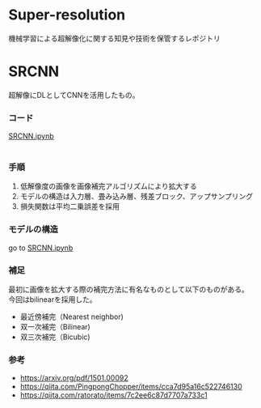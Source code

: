 # Super-resolution
機械学習による超解像化に関する知見や技術を保管するレポジトリ

# SRCNN
超解像にDLとしてCNNを活用したもの。<br/>
### コード
[SRCNN.ipynb](https://github.com/cielcs/Super-resolution/blob/main/SRCNN.ipynb "SRCNN.ipynb")<br/>
<br/>
### 手順
1. 低解像度の画像を画像補完アルゴリズムにより拡大する
2. モデルの構造は入力層、畳み込み層、残差ブロック、アップサンプリング
3. 損失関数は平均二乗誤差を採用

### モデルの構造
go to [SRCNN.ipynb](https://github.com/cielcs/Super-resolution/blob/main/SRCNN.ipynb "SRCNN.ipynb")

### 補足
最初に画像を拡大する際の補完方法に有名なものとして以下のものがある。<br/>
今回はbilinearを採用した。
- 最近傍補完（Nearest neighbor)
- 双一次補完（Bilinear)
- 双三次補完（Bicubic)
### 参考
- https://arxiv.org/pdf/1501.00092
- https://qiita.com/PingpongChopper/items/cca7d95a16c522746130
- https://qiita.com/ratorato/items/7c2ee6c87d7707a733c1
